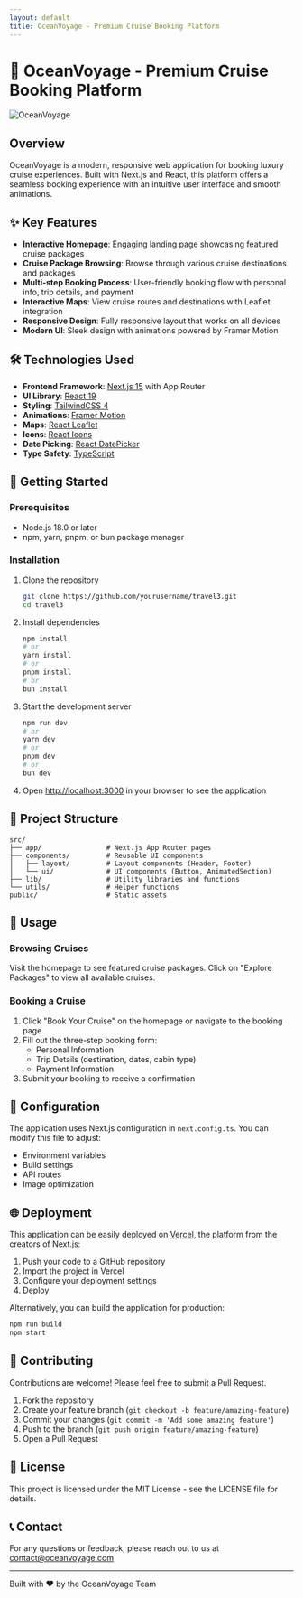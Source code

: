 ```yaml
---
layout: default
title: OceanVoyage - Premium Cruise Booking Platform
---
```


# 🚢 OceanVoyage - Premium Cruise Booking Platform

![OceanVoyage](https://images.unsplash.com/photo-1548574505-5e239809ee19?q=80&w=1920)

## Overview

OceanVoyage is a modern, responsive web application for booking luxury cruise experiences. Built with Next.js and React, this platform offers a seamless booking experience with an intuitive user interface and smooth animations.

<h2 id="features">✨ Key Features</h2>

- **Interactive Homepage**: Engaging landing page showcasing featured cruise packages
- **Cruise Package Browsing**: Browse through various cruise destinations and packages
- **Multi-step Booking Process**: User-friendly booking flow with personal info, trip details, and payment
- **Interactive Maps**: View cruise routes and destinations with Leaflet integration
- **Responsive Design**: Fully responsive layout that works on all devices
- **Modern UI**: Sleek design with animations powered by Framer Motion

<h2 id="technologies">🛠️ Technologies Used</h2>

- **Frontend Framework**: [Next.js 15](https://nextjs.org/) with App Router
- **UI Library**: [React 19](https://react.dev/)
- **Styling**: [TailwindCSS 4](https://tailwindcss.com/)
- **Animations**: [Framer Motion](https://www.framer.com/motion/)
- **Maps**: [React Leaflet](https://react-leaflet.js.org/)
- **Icons**: [React Icons](https://react-icons.github.io/react-icons/)
- **Date Picking**: [React DatePicker](https://reactdatepicker.com/)
- **Type Safety**: [TypeScript](https://www.typescriptlang.org/)

<h2 id="getting-started">🚀 Getting Started</h2>

### Prerequisites

- Node.js 18.0 or later
- npm, yarn, pnpm, or bun package manager

### Installation

1. Clone the repository
   ```bash
   git clone https://github.com/yourusername/travel3.git
   cd travel3
   ```

2. Install dependencies
   ```bash
   npm install
   # or
   yarn install
   # or
   pnpm install
   # or
   bun install
   ```

3. Start the development server
   ```bash
   npm run dev
   # or
   yarn dev
   # or
   pnpm dev
   # or
   bun dev
   ```

4. Open [http://localhost:3000](http://localhost:3000) in your browser to see the application

## 📁 Project Structure

```
src/
├── app/                # Next.js App Router pages
├── components/         # Reusable UI components
│   ├── layout/         # Layout components (Header, Footer)
│   └── ui/             # UI components (Button, AnimatedSection)
├── lib/                # Utility libraries and functions
└── utils/              # Helper functions
public/                 # Static assets
```

## 📝 Usage

### Browsing Cruises

Visit the homepage to see featured cruise packages. Click on "Explore Packages" to view all available cruises.

### Booking a Cruise

1. Click "Book Your Cruise" on the homepage or navigate to the booking page
2. Fill out the three-step booking form:
   - Personal Information
   - Trip Details (destination, dates, cabin type)
   - Payment Information
3. Submit your booking to receive a confirmation

## 🔧 Configuration

The application uses Next.js configuration in `next.config.ts`. You can modify this file to adjust:

- Environment variables
- Build settings
- API routes
- Image optimization

## 🌐 Deployment

This application can be easily deployed on [Vercel](https://vercel.com/), the platform from the creators of Next.js:

1. Push your code to a GitHub repository
2. Import the project in Vercel
3. Configure your deployment settings
4. Deploy

Alternatively, you can build the application for production:

```bash
npm run build
npm start
```

## 🤝 Contributing

Contributions are welcome! Please feel free to submit a Pull Request.

1. Fork the repository
2. Create your feature branch (`git checkout -b feature/amazing-feature`)
3. Commit your changes (`git commit -m 'Add some amazing feature'`)
4. Push to the branch (`git push origin feature/amazing-feature`)
5. Open a Pull Request

## 📄 License

This project is licensed under the MIT License - see the LICENSE file for details.

## 📞 Contact

For any questions or feedback, please reach out to us at contact@oceanvoyage.com

---

Built with ❤️ by the OceanVoyage Team
